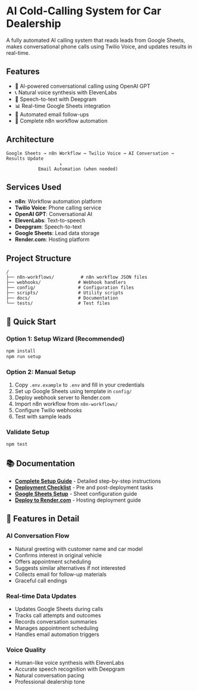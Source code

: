 # AI Cold-Calling System for Car Dealership

A fully automated AI calling system that reads leads from Google Sheets, makes conversational phone calls using Twilio Voice, and updates results in real-time.

## Features

- 🤖 AI-powered conversational calling using OpenAI GPT
- 📞 Natural voice synthesis with ElevenLabs
- 🎤 Speech-to-text with Deepgram
- 📊 Real-time Google Sheets integration
- 📧 Automated email follow-ups
- 🔄 Complete n8n workflow automation

## Architecture

```
Google Sheets → n8n Workflow → Twilio Voice → AI Conversation → Results Update
                    ↓
            Email Automation (when needed)
```

## Services Used

- **n8n**: Workflow automation platform
- **Twilio Voice**: Phone calling service
- **OpenAI GPT**: Conversational AI
- **ElevenLabs**: Text-to-speech
- **Deepgram**: Speech-to-text
- **Google Sheets**: Lead data storage
- **Render.com**: Hosting platform

## Project Structure

```
/
├── n8n-workflows/          # n8n workflow JSON files
├── webhooks/              # Webhook handlers
├── config/                # Configuration files
├── scripts/               # Utility scripts
├── docs/                  # Documentation
└── tests/                 # Test files
```

## 🚀 Quick Start

### Option 1: Setup Wizard (Recommended)
```bash
npm install
npm run setup
```

### Option 2: Manual Setup
1. Copy `.env.example` to `.env` and fill in your credentials
2. Set up Google Sheets using template in `config/`
3. Deploy webhook server to Render.com
4. Import n8n workflow from `n8n-workflows/`
5. Configure Twilio webhooks
6. Test with sample leads

### Validate Setup
```bash
npm test
```

## 📚 Documentation

- **[Complete Setup Guide](docs/setup-guide.md)** - Detailed step-by-step instructions
- **[Deployment Checklist](docs/deployment-checklist.md)** - Pre and post-deployment tasks
- **[Google Sheets Setup](docs/google-sheets-setup.md)** - Sheet configuration guide
- **[Deploy to Render.com](scripts/deploy-to-render.md)** - Hosting deployment guide

## 🎯 Features in Detail

### AI Conversation Flow
- Natural greeting with customer name and car model
- Confirms interest in original vehicle
- Offers appointment scheduling
- Suggests similar alternatives if not interested
- Collects email for follow-up materials
- Graceful call endings

### Real-time Data Updates
- Updates Google Sheets during calls
- Tracks call attempts and outcomes
- Records conversation summaries
- Manages appointment scheduling
- Handles email automation triggers

### Voice Quality
- Human-like voice synthesis with ElevenLabs
- Accurate speech recognition with Deepgram
- Natural conversation pacing
- Professional dealership tone
